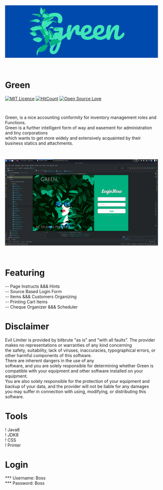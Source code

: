 ![Header](Green.png)



</br>

# Green

[![MIT Licence](https://badges.frapsoft.com/os/mit/mit.svg?v=103)](https://opensource.org/licenses/mit-license.php)
[![HitCount](http://hits.dwyl.com/AshkanE11/https://githubcom/AshkanE11/Greengit.svg)](http://hits.dwyl.com/AshkanE11/https://githubcom/AshkanE11/Greengit)
[![Open Source Love](https://badges.frapsoft.com/os/v3/open-source.svg?v=103)](https://github.com/ellerbrock/open-source-badges/)

</br>

Green, is a nice accounting conformity for inventory management roles and Functions.</br>
Green is a further intelligent form of way and easement for administration and tiny corporations</br>
which wants to get more widely and extensively acquainted by their business statics and attachments.

</br>

![Header](login.png)

</br>

# Featuring

-- Page Instructs &&& Hints </br>
-- Source Based Login Form </br>
-- Items &&& Customers Organizing </br>
-- Printing Cart Items </br>
-- Cheque Organizer &&& Scheduler </br>

# Disclaimer

Evil Limiter is provided by bitbrute "as is" and "with all faults". The provider makes no representations or warranties of any kind concerning </br> 
the safety, suitability, lack of viruses, inaccuracies, typographical errors, or other harmful components of this software. </br>
There are inherent dangers in the use of any </br>
software, and you are solely responsible for determining whether Green is compatible with your equipment and other software installed on your equipment. </br>
You are also solely responsible for the protection of your equipment and backup of your data, and the provider will not be liable for any damages </br>
you may suffer in connection with using, modifying, or distributing this software. </br>

# Tools

! Java8 </br>
! JDK8 </br>
! CSS </br>
! Printer </br>

# Login

*** Username: Boss </br>
*** Password: Boss </br>
